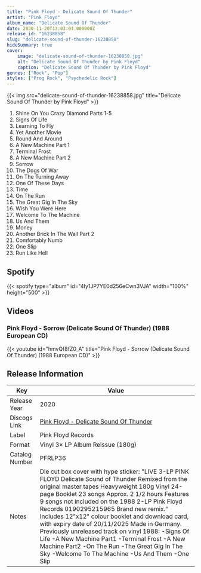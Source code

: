 ```yaml
---
title: "Pink Floyd - Delicate Sound Of Thunder"
artist: "Pink Floyd"
album_name: "Delicate Sound Of Thunder"
date: 2020-11-20T13:03:04.000000Z
release_id: "16238858"
slug: "delicate-sound-of-thunder-16238858"
hideSummary: true
cover:
    image: "delicate-sound-of-thunder-16238858.jpg"
    alt: "Delicate Sound Of Thunder by Pink Floyd"
    caption: "Delicate Sound Of Thunder by Pink Floyd"
genres: ["Rock", "Pop"]
styles: ["Prog Rock", "Psychedelic Rock"]
---
```


{{< img src="delicate-sound-of-thunder-16238858.jpg" title="Delicate Sound Of Thunder by Pink Floyd" >}}

<!-- section break -->

1. Shine On You Crazy Diamond Parts 1-5
2. Signs Of Life
3. Learning To Fly
4. Yet Another Movie
5. Round And Around
6. A New Machine Part 1
7. Terminal Frost
8. A New Machine Part 2
9. Sorrow
10. The Dogs Of War
11. On The Turning Away
12. One Of These Days
13. Time
14. On The Run
15. The Great Gig In The Sky
16. Wish You Were Here
17. Welcome To The Machine
18. Us And Them
19. Money
20. Another Brick In The Wall Part 2
21. Comfortably Numb
22. One Slip
23. Run Like Hell

<!-- section break -->


## Spotify
{{< spotify type="album" id="4Iy1JP7YE0d256eCwn3VJA" width="100%" height="500" >}}



## Videos
### Pink Floyd - Sorrow (Delicate Sound Of Thunder) (1988 European CD)
{{< youtube id="hmvQf8fZ0_A" title="Pink Floyd - Sorrow (Delicate Sound Of Thunder) (1988 European CD)" >}}<br>



## Release Information
|  Key           | Value                                                |
| ---------------| ---------------------------------------------------- |
| Release Year   | 2020                                   |
| Discogs Link   | [Pink Floyd - Delicate Sound Of Thunder](https://www.discogs.com/release/16238858-Pink-Floyd-Delicate-Sound-Of-Thunder) |
| Label          | Pink Floyd Records |
| Format         | Vinyl 3× LP Album Reissue (180g) |
| Catalog Number | PFRLP36 |
| Notes | Die cut box cover with hype sticker: "LIVE 3-LP  PINK FLOYD Delicate Sound of Thunder Remixed from the original master tapes Heavyweight 180g Vinyl 24-page Booklet 23 songs Approx. 2 1/2 hours Features 9 songs not included on the  1988 2-LP Pink Floyd Records 0190295215965 Brand new remix."  Includes 12"x12" colour booklet and download card, with expiry date of 20/11/2025  Made in Germany.  Previously unreleased track on vinyl 1988: -Signs Of Life -A New Machine Part1 -Terminal Frost -A New Machine Part2 -On The Run -The Great Gig In The Sky -Welcome To The Machine -Us And Them -One Slip |
